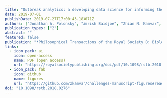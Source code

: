 ```yaml
---
title: "Outbreak analytics: a developing data science for informing the response to emerging pathogens"
date: 2019-07-01
publishDate: 2019-07-27T17:00:43.183071Z
authors: ["Jonathan A. Polonsky", "Amrish Baidjoe", "Zhian N. Kamvar", "Anne Cori", "Kara Durski", "W. John Edmunds", "Rosalind M. Eggo", "Sebastian Funk", "Laurent Kaiser", "Patrick Keating", "Olivier le Polain de Waroux", "Michael Marks", "Paula Moraga", "Oliver Morgan", "Pierre Nouvellet", "Ruwan Ratnayake", "Chrissy H. Roberts", "Jimmy Whitworth", "Thibaut Jombart"]
publication_types: ["2"]
abstract: ""
featured: false
publication: "*Philosophical Transactions of the Royal Society B: Biological Sciences*"
links:
  - icon_pack: ai
    icon: open-access
    name: PDF (open access)
    url: "https://royalsocietypublishing.org/doi/pdf/10.1098/rstb.2018.0276"
  - icon_pack: fab
    icon: github
    name: figures
    url: "https://github.com/zkamvar/challenges-manuscript-figures#readme"
doi: "10.1098/rstb.2018.0276"
---
```


